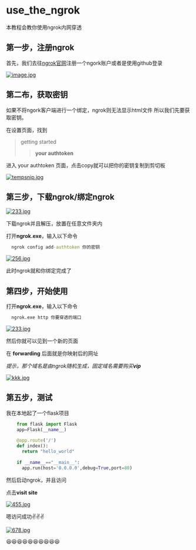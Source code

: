 # use_the_ngrok
本教程会教你使用ngrok内网穿透


## 第一步，注册ngrok
首先，我们去往[ngrok官网](https://ngrok.com/)注册一个ngork账户或者是使用github登录

[![image.jpg](https://i.postimg.cc/tR6dgKCt/image.jpg)](https://postimg.cc/XXVBHD5p)

## 第二布，获取密钥
如果不将ngork客户端进行一个绑定，ngrok则无法显示html文件
所以我们先要获取密钥。

在设置页面，找到
> getting started
> > **your authtoken**

进入 your authtoken 页面，点击copy就可以把你的密钥复制到剪切板

[![tempsnip.jpg](https://i.postimg.cc/QCdf2S1n/tempsnip.jpg)](https://postimg.cc/5YD5vBPw)

## 第三步，下载ngrok/绑定ngrok

[![233.jpg](https://i.postimg.cc/s2cn2tjg/233.jpg)](https://postimg.cc/sBMP6HGk)

下载ngrok并且解压，放置在任意文件夹内

打开**ngrok.exe**，输入以下命令

```cmd
  ngrok config add-authtoken 你的密钥
```

[![256.jpg](https://i.postimg.cc/wxJ6bV0j/256.jpg)](https://postimg.cc/yW14D0MM)

此时ngrok就和你绑定完成了

## 第四步，开始使用

打开**ngrok.exe**，输入以下命令


```cmd
  ngrok.exe http 你要穿透的端口
```

[![233.jpg](https://i.postimg.cc/Yqbv2Rgz/233.jpg)](https://postimg.cc/nC9F0v3X)

然后你就可以见到一个新的页面

在 **forwarding** 后面就是你映射后的网址

_提示，那个域名是由ngrok随机生成，固定域名需要购买**vip**_

[![kkk.jpg](https://i.postimg.cc/pXGdMTb0/kkk.jpg)](https://postimg.cc/QH7DpjM5)

## 第五步，测试

我在本地起了一个flask项目


```python
    from flask import Flask
    app=Flask(__name__)
    
    @app.route('/')
    def index():
      return "hello_world"
    
    if __name__=="__main__":
      app.run(host='0.0.0.0',debug=True,port=80)
```
然后启动ngrok，并且访问

点击**visit site**

[![455.jpg](https://i.postimg.cc/8547Fm9G/455.jpg)](https://postimg.cc/dk7sprJN)

嗯访问成功:v::v::v:

[![678.jpg](https://i.postimg.cc/bvTyLNTH/678.jpg)](https://postimg.cc/DWS3whR8)

:laughing::laughing::laughing::laughing::laughing::laughing::laughing::laughing::laughing::laughing:
